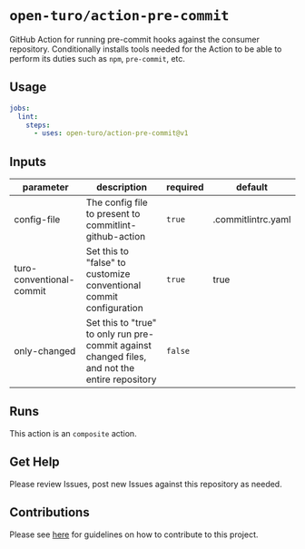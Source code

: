 # `open-turo/action-pre-commit`

GitHub Action for running pre-commit hooks against the consumer repository. Conditionally installs tools needed for the Action to be able to perform its duties such as `npm`, `pre-commit`, etc.

## Usage

```yaml
jobs:
  lint:
    steps:
      - uses: open-turo/action-pre-commit@v1
```

## Inputs

| parameter                | description                                                                                    | required | default            |
| ------------------------ | ---------------------------------------------------------------------------------------------- | -------- | ------------------ |
| config-file              | The config file to present to commitlint-github-action                                         | `true`   | .commitlintrc.yaml |
| turo-conventional-commit | Set this to "false" to customize conventional commit configuration                             | `true`   | true               |
| only-changed             | Set this to "true" to only run pre-commit against changed files, and not the entire repository | `false`  |                    |

## Runs

This action is an `composite` action.

## Get Help

Please review Issues, post new Issues against this repository as needed.

## Contributions

Please see [here](https://github.com/open-turo/contributions) for guidelines on how to contribute to this project.

